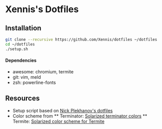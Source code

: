 # Xennis's Dotfiles

## Installation

```sh
git clone --recursive https://github.com/Xennis/dotfiles ~/dotfiles
cd ~/dotfiles
./setup.sh
```

#### Dependencies

* awesome: chromium, termite
* git: vim, meld
* zsh: powerline-fonts

## Resources

* Setup script based on [Nick Plekhanov's dotfiles](https://github.com/nicksp/dotfiles/)
* Color scheme from
** Terminator: [Solarized terminator colors](https://github.com/ghuntley/terminator-solarized)
** Termite: [Solarized color scheme for Termite](https://github.com/alpha-omega/termite-colors-solarized)
